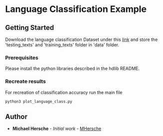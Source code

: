 # Language Classification Example 

## Getting Started
Download the language classification Dataset under this [link](https://github.com/abbas-rahimi/HDC-Language-Recognition) and store the 'testing_texts' and 'training_texts' folder in 'data' folder.   

### Prerequisites
Please install the python libraries described in the hdlib README. 

### Recreate results
For recreation of classification accuracy run the main file 
```
python3 plot_language_class.py
```

## Author

* **Michael Hersche** - *Initial work* - [MHersche](https://github.com/MHersche)